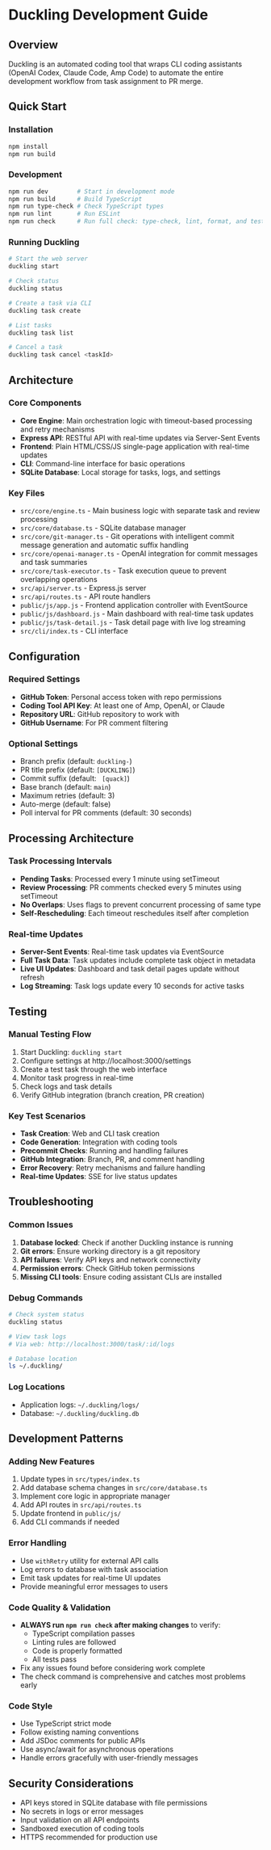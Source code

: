 # Duckling Development Guide

## Overview
Duckling is an automated coding tool that wraps CLI coding assistants (OpenAI Codex, Claude Code, Amp Code) to automate the entire development workflow from task assignment to PR merge.

## Quick Start

### Installation
```bash
npm install
npm run build
```

### Development
```bash
npm run dev        # Start in development mode
npm run build      # Build TypeScript
npm run type-check # Check TypeScript types
npm run lint       # Run ESLint
npm run check      # Run full check: type-check, lint, format, and test
```

### Running Duckling
```bash
# Start the web server
duckling start

# Check status
duckling status

# Create a task via CLI
duckling task create

# List tasks
duckling task list

# Cancel a task
duckling task cancel <taskId>
```

## Architecture

### Core Components
- **Core Engine**: Main orchestration logic with timeout-based processing and retry mechanisms
- **Express API**: RESTful API with real-time updates via Server-Sent Events
- **Frontend**: Plain HTML/CSS/JS single-page application with real-time updates
- **CLI**: Command-line interface for basic operations
- **SQLite Database**: Local storage for tasks, logs, and settings

### Key Files
- `src/core/engine.ts` - Main business logic with separate task and review processing
- `src/core/database.ts` - SQLite database manager
- `src/core/git-manager.ts` - Git operations with intelligent commit message generation and automatic suffix handling
- `src/core/openai-manager.ts` - OpenAI integration for commit messages and task summaries
- `src/core/task-executor.ts` - Task execution queue to prevent overlapping operations
- `src/api/server.ts` - Express.js server
- `src/api/routes.ts` - API route handlers
- `public/js/app.js` - Frontend application controller with EventSource
- `public/js/dashboard.js` - Main dashboard with real-time task updates
- `public/js/task-detail.js` - Task detail page with live log streaming
- `src/cli/index.ts` - CLI interface

## Configuration

### Required Settings
- **GitHub Token**: Personal access token with repo permissions
- **Coding Tool API Key**: At least one of Amp, OpenAI, or Claude
- **Repository URL**: GitHub repository to work with
- **GitHub Username**: For PR comment filtering

### Optional Settings
- Branch prefix (default: `duckling-`)
- PR title prefix (default: `[DUCKLING]`)
- Commit suffix (default: ` [quack]`)
- Base branch (default: `main`)
- Maximum retries (default: 3)
- Auto-merge (default: false)
- Poll interval for PR comments (default: 30 seconds)

## Processing Architecture

### Task Processing Intervals
- **Pending Tasks**: Processed every 1 minute using setTimeout
- **Review Processing**: PR comments checked every 5 minutes using setTimeout
- **No Overlaps**: Uses flags to prevent concurrent processing of same type
- **Self-Rescheduling**: Each timeout reschedules itself after completion

### Real-time Updates
- **Server-Sent Events**: Real-time task updates via EventSource
- **Full Task Data**: Task updates include complete task object in metadata
- **Live UI Updates**: Dashboard and task detail pages update without refresh
- **Log Streaming**: Task logs update every 10 seconds for active tasks

## Testing

### Manual Testing Flow
1. Start Duckling: `duckling start`
2. Configure settings at http://localhost:3000/settings
3. Create a test task through the web interface
4. Monitor task progress in real-time
5. Check logs and task details
6. Verify GitHub integration (branch creation, PR creation)

### Key Test Scenarios
- **Task Creation**: Web and CLI task creation
- **Code Generation**: Integration with coding tools
- **Precommit Checks**: Running and handling failures
- **GitHub Integration**: Branch, PR, and comment handling
- **Error Recovery**: Retry mechanisms and failure handling
- **Real-time Updates**: SSE for live status updates

## Troubleshooting

### Common Issues
1. **Database locked**: Check if another Duckling instance is running
2. **Git errors**: Ensure working directory is a git repository
3. **API failures**: Verify API keys and network connectivity
4. **Permission errors**: Check GitHub token permissions
5. **Missing CLI tools**: Ensure coding assistant CLIs are installed

### Debug Commands
```bash
# Check system status
duckling status

# View task logs
# Via web: http://localhost:3000/task/:id/logs

# Database location
ls ~/.duckling/
```

### Log Locations
- Application logs: `~/.duckling/logs/`
- Database: `~/.duckling/duckling.db`

## Development Patterns

### Adding New Features
1. Update types in `src/types/index.ts`
2. Add database schema changes in `src/core/database.ts`
3. Implement core logic in appropriate manager
4. Add API routes in `src/api/routes.ts`
5. Update frontend in `public/js/`
6. Add CLI commands if needed

### Error Handling
- Use `withRetry` utility for external API calls
- Log errors to database with task association
- Emit task updates for real-time UI updates
- Provide meaningful error messages to users

### Code Quality & Validation
- **ALWAYS run `npm run check` after making changes** to verify:
  - TypeScript compilation passes
  - Linting rules are followed
  - Code is properly formatted
  - All tests pass
- Fix any issues found before considering work complete
- The check command is comprehensive and catches most problems early

### Code Style
- Use TypeScript strict mode
- Follow existing naming conventions
- Add JSDoc comments for public APIs
- Use async/await for asynchronous operations
- Handle errors gracefully with user-friendly messages

## Security Considerations
- API keys stored in SQLite database with file permissions
- No secrets in logs or error messages
- Input validation on all API endpoints
- Sandboxed execution of coding tools
- HTTPS recommended for production use
